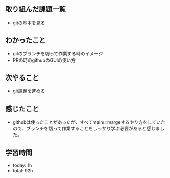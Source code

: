  ##  取り組んだ課題一覧
- gitの基本を見る

 ##  わかったこと
- gitのブランチを切って作業する時のイメージ
- PRの時のgithubのGUIの使い方


 ##  次やること
- git課題を進める

 ##  感じたこと
- githubは使ったことがあったが、すべてmainにmargeするやり方をしていたので、ブランチを切って作業することをしっかり学ぶ必要があると感じました。

 ##  学習時間
- today: 1h
- total: 92h